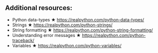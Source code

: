 ## Additional resources:

- Python data-types ★ https://realpython.com/python-data-types/
- Strings ★ https://realpython.com/python-strings/
- String formatting ★ https://realpython.com/python-string-formatting/
- Understanding error messages ★ https://realpython.com/python-traceback/
- Variables ★ https://realpython.com/python-variables/

